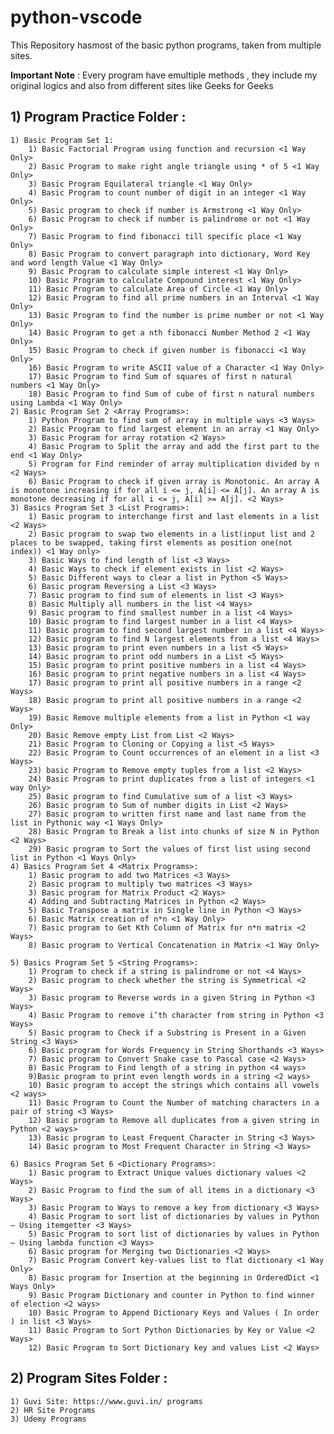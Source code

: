 # python-vscode
This Repository hasmost of the basic python programs, taken from multiple sites.

**Important Note** : Every program have emultiple methods , they include my original logics and also from different sites like Geeks for Geeks
## 1) Program Practice Folder :

    1) Basic Program Set 1:
        1) Basic Factorial Program using function and recursion <1 Way Only>
        2) Basic Program to make right angle triangle using * of 5 <1 Way Only>
        3) Basic Program Equilateral triangle <1 Way Only>
        4) Basic Program to count number of digit in an integer <1 Way Only>
        5) Basic program to check if number is Armstrong <1 Way Only>
        6) Basic Program to check if number is palindrome or not <1 Way Only>
        7) Basic Program to find fibonacci till specific place <1 Way Only>
        8) Basic Program to convert paragraph into dictionary, Word Key and word length Value <1 Way Only>
        9) Basic Program to calculate simple interest <1 Way Only>
        10) Basic Program to calculate Compound interest <1 Way Only>
        11) Basic Program to calculate Area of Circle <1 Way Only>
        12) Basic Program to find all prime numbers in an Interval <1 Way Only>
        13) Basic Program to find the number is prime number or not <1 Way Only>
        14) Basic Program to get a nth fibonacci Number Method 2 <1 Way Only>
        15) Basic Program to check if given number is fibonacci <1 Way Only>
        16) Basic Program to write ASCII value of a Character <1 Way Only>
        17) Basic Program to find Sum of squares of first n natural numbers <1 Way Only>
        18) Basic Program to find Sum of cube of first n natural numbers using Lambda <1 Way Only>
    2) Basic Program Set 2 <Array Programs>:
        1) Python Program to find sum of array in multiple ways <3 Ways>
        2) Basic Program to find largest element in an array <1 Way Only>
        3) Basic Program for array rotation <2 Ways>
        4) Basic Program to Split the array and add the first part to the end <1 Way Only>
        5) Program for Find reminder of array multiplication divided by n <2 Ways>
        6) Basic Program to check if given array is Monotonic. An array A is monotone increasing if for all i <= j, A[i] <= A[j]. An array A is monotone decreasing if for all i <= j, A[i] >= A[j]. <2 Ways>
    3) Basics Program Set 3 <List Programs>:
        1) Basic program to interchange first and last elements in a list <2 Ways>
        2) Basic program to swap two elements in a list(input list and 2 places to be swapped, taking first elements as position one(not index)) <1 Way only>
        3) Basic Ways to find length of list <3 Ways>
        4) Basic Ways to check if element exists in list <2 Ways>
        5) Basic Different ways to clear a list in Python <5 Ways>
        6) Basic program Reversing a List <3 Ways>
        7) Basic program to find sum of elements in list <3 Ways>
        8) Basic Multiply all numbers in the list <4 Ways>
        9) Basic program to find smallest number in a list <4 Ways>
        10) Basic program to find largest number in a list <4 Ways>
        11) Basic program to find second largest number in a list <4 Ways>
        12) Basic program to find N largest elements from a list <4 Ways>
        13) Basic program to print even numbers in a list <5 Ways>
        14) Basic program to print odd numbers in a List <5 Ways>
        15) Basic program to print positive numbers in a list <4 Ways>
        16) Basic program to print negative numbers in a list <4 Ways>
        17) Basic program to print all positive numbers in a range <2 Ways>
        18) Basic program to print all positive numbers in a range <2 Ways>
        19) Basic Remove multiple elements from a list in Python <1 way Only>
        20) Basic Remove empty List from List <2 Ways>
        21) Basic Program to Cloning or Copying a list <5 Ways>
        22) Basic Program to Count occurrences of an element in a list <3 Ways>
        23) basic Program to Remove empty tuples from a list <2 Ways>
        24) Basic Program to print duplicates from a list of integers <1 way Only>
        25) Basic program to find Cumulative sum of a list <3 Ways>
        26) Basic program to Sum of number digits in List <2 Ways>
        27) Basic program to written first name and last name from the list in Pythonic way <1 Ways Only>
        28) Basic Program to Break a list into chunks of size N in Python <2 Ways>
        29) Basic program to Sort the values of first list using second list in Python <1 Ways Only>
    4) Basics Program Set 4 <Matrix Programs>:
        1) Basic program to add two Matrices <3 Ways>
        2) Basic program to multiply two matrices <3 Ways>
        3) Basic program for Matrix Product <2 Ways>
        4) Adding and Subtracting Matrices in Python <2 Ways>
        5) Basic Transpose a matrix in Single line in Python <3 Ways>
        6) Basic Matrix creation of n*n <1 Way Only>
        7) Basic program to Get Kth Column of Matrix for n*n matrix <2 Ways>
        8) Basic program to Vertical Concatenation in Matrix <1 Way Only>
        
    5) Basics Program Set 5 <String Programs>:
        1) Program to check if a string is palindrome or not <4 Ways>
        2) Basic program to check whether the string is Symmetrical <2 Ways>
        3) Basic program to Reverse words in a given String in Python <3 Ways>
        4) Basic Program to remove i’th character from string in Python <3 Ways>
        5) Basic program to Check if a Substring is Present in a Given String <3 Ways>
        6) Basic program for Words Frequency in String Shorthands <3 Ways>
        7) Basic program to Convert Snake case to Pascal case <2 Ways>
        8) Basic Program to Find length of a string in python <4 ways>
        9)Basic program to print even length words in a string <2 ways>
        10) Basic program to accept the strings which contains all vowels <2 ways>
        11) Basic Program to Count the Number of matching characters in a pair of string <3 Ways>
        12) Basic program to Remove all duplicates from a given string in Python <2 ways>
        13) Basic program to Least Frequent Character in String <3 Ways>
        14) Basic program to Most Frequent Character in String <3 Ways>

    6) Basics Program Set 6 <Dictionary Programs>:
        1) Basic program to Extract Unique values dictionary values <2 Ways>
        2) Basic Program to find the sum of all items in a dictionary <3 Ways>
        3) Basic Program to Ways to remove a key from dictionary <3 Ways>
        4) Basic Program to sort list of dictionaries by values in Python – Using itemgetter <3 Ways>
        5) Basic Program to sort list of dictionaries by values in Python – Using lambda function <3 Ways>
        6) Basic program for Merging two Dictionaries <2 Ways>
        7) Basic Program Convert key-values list to flat dictionary <1 Way Only>
        8) Basic program for Insertion at the beginning in OrderedDict <1 Ways Only>
        9) Basic Program Dictionary and counter in Python to find winner of election <2 ways>
        10) Basic Program to Append Dictionary Keys and Values ( In order ) in list <3 Ways>
        11) Basic Program to Sort Python Dictionaries by Key or Value <2 Ways>
        12) Basic Program to Sort Dictionary key and values List <2 Ways>
## 2) Program Sites Folder :
    1) Guvi Site: https://www.guvi.in/ programs
    2) HR Site Programs
    3) Udemy Programs